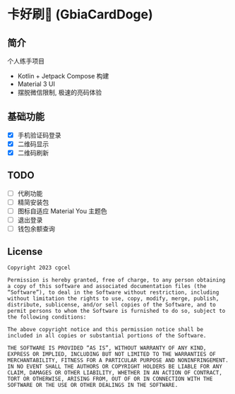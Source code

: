 # 卡好刷🐶 (GbiaCardDoge)

## 简介

个人练手项目

- Kotlin + Jetpack Compose 构建
- Material 3 UI
- 摆脱微信限制, 极速的亮码体验

## 基础功能

- [x] 手机验证码登录
- [x] 二维码显示
- [x] 二维码刷新

## TODO

- [ ] 代刷功能
- [ ] 精简安装包
- [ ] 图标自适应 Material You 主题色
- [ ] 退出登录
- [ ] 钱包余额查询

## License

```
Copyright 2023 cgcel

Permission is hereby granted, free of charge, to any person obtaining a copy of this software and associated documentation files (the “Software”), to deal in the Software without restriction, including without limitation the rights to use, copy, modify, merge, publish, distribute, sublicense, and/or sell copies of the Software, and to permit persons to whom the Software is furnished to do so, subject to the following conditions:

The above copyright notice and this permission notice shall be included in all copies or substantial portions of the Software.

THE SOFTWARE IS PROVIDED “AS IS”, WITHOUT WARRANTY OF ANY KIND, EXPRESS OR IMPLIED, INCLUDING BUT NOT LIMITED TO THE WARRANTIES OF MERCHANTABILITY, FITNESS FOR A PARTICULAR PURPOSE AND NONINFRINGEMENT. IN NO EVENT SHALL THE AUTHORS OR COPYRIGHT HOLDERS BE LIABLE FOR ANY CLAIM, DAMAGES OR OTHER LIABILITY, WHETHER IN AN ACTION OF CONTRACT, TORT OR OTHERWISE, ARISING FROM, OUT OF OR IN CONNECTION WITH THE SOFTWARE OR THE USE OR OTHER DEALINGS IN THE SOFTWARE.
```